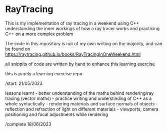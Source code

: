 # RayTracing
This is my implementation of ray tracing in a weekend using C++ understanding the inner workings of how a ray tracer works and practicing C++ on a more complex problem 

The code in this repository is not of my own writing on the majority, and can be found on https://raytracing.github.io/books/RayTracingInOneWeekend.html

all snippits of code are written by hand to enhance this learning exercise

this is purely a learning exercise repo

/start: 21/05/2023

lessons learnt
	- better understanding of the maths behind rendering/ray tracing (vector maths)
	- practice writing and understinding of C++ as a whole syntactically 
	- rendering materials and surface normals of objects
	- reflection and refraction of light on different materials
	- viewports, camera positioning and focal adjustments while rendering 

/complete 18/06/2023

